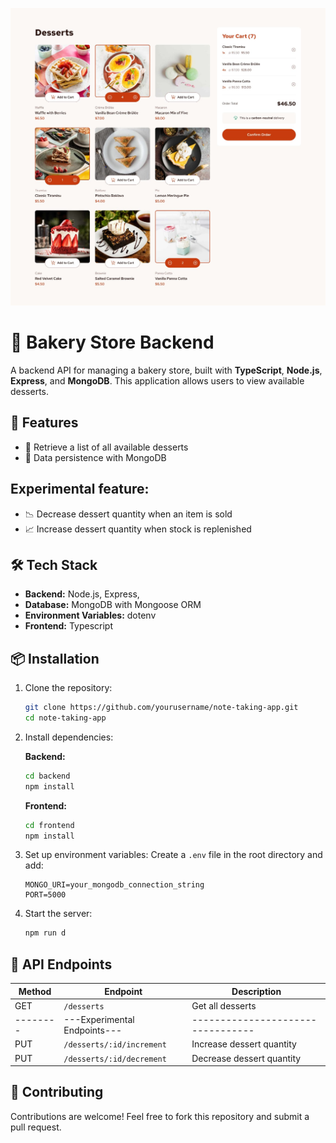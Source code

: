 
![Landing page image](frontend/public/design/desktop-design-selected.jpg)

# 🏪 Bakery Store Backend

A backend API for managing a bakery store, built with **TypeScript**, **Node.js**, **Express**, and **MongoDB**. This application allows users to view available desserts.

## 🚀 Features

- 🍰 Retrieve a list of all available desserts
- 🔄 Data persistence with MongoDB
  
## Experimental feature:
- 📉 Decrease dessert quantity when an item is sold
- 📈 Increase dessert quantity when stock is replenished

## 🛠️ Tech Stack

- **Backend:** Node.js, Express,
- **Database:** MongoDB with Mongoose ORM
- **Environment Variables:** dotenv
- **Frontend:** Typescript

## 📦 Installation

1. Clone the repository:
   ```bash
   git clone https://github.com/yourusername/note-taking-app.git
   cd note-taking-app
   ```
2. Install dependencies:
   
   **Backend:** 
   ```bash
   cd backend
   npm install
   ```
    **Frontend:** 
   ```bash
   cd frontend
   npm install
   ```
4. Set up environment variables:
   Create a `.env` file in the root directory and add:
   ```env
   MONGO_URI=your_mongodb_connection_string
   PORT=5000
   ```
5. Start the server:
   ```bash
   npm run d
   ```

## 🔧 API Endpoints

| Method | Endpoint                   | Description                     |
|--------|----------------------------|---------------------------------|
| GET    | `/desserts`                | Get all desserts                |
|--------|---Experimental Endpoints---|---------------------------------|
| PUT    | `/desserts/:id/increment`  | Increase dessert quantity       |
| PUT    | `/desserts/:id/decrement`  | Decrease dessert quantity       |

## 🙌 Contributing

Contributions are welcome! Feel free to fork this repository and submit a pull request.
